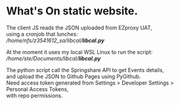 # What's On static website.

The client JS reads the JSON uploaded from EZproxy UAT, <br/>
using a cronjob that lunches: <br/>
*/home/nfs/z3541612_sa/libcal/**libcal.py*** <br/> 

At the moment it uses my local WSL Linux to run the script: </br>
*/home/ste/Documents/libcal/**libcal.py***

The python script call the Springshare API to get Events details, <br/>
and upload the JSON to Github Pages using PyGithub.  <br/>
Need access token generated from Settings > Developer Settings > Personal Access Tokens, <br/>
with repo permissions. 
